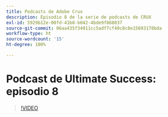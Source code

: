 ```yaml
---
title: Podcasts de Adobe Crux
description: Episodio 8 de la serie de podcasts de CRUX
exl-id: 5929b12e-00fd-41b8-b042-4bde9f868037
source-git-commit: 06aa435f34911cc5adf7cf40c8c8e15693178bda
workflow-type: ht
source-wordcount: '15'
ht-degree: 100%

---
```


# Podcast de Ultimate Success: episodio 8

>[!VIDEO](https://video.tv.adobe.com/v/3453788?quality=12learn=on&captions=spa)
